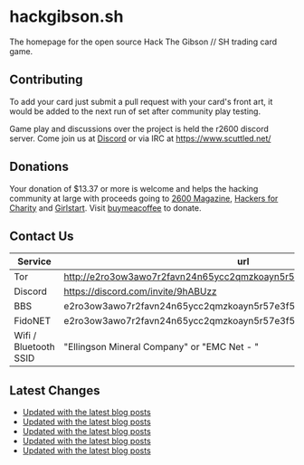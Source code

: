 # hackgibson.sh
The homepage for the open source Hack The Gibson // SH trading card game.


## Contributing

To add your card just submit a pull request with your card's front art, it would be added to the next run of set after community play testing.

Game play and discussions over the project is held the r2600 discord server. Come join us at [Discord](https://discord.com/invite/9hABUzz) or via IRC at https://www.scuttled.net/


## Donations

Your donation of $13.37 or more is welcome and helps the hacking community at large with proceeds going to [2600 Magazine](https://2600.com/), [Hackers for Charity](https://hackersforcharity.org) and [Girlstart](https://girlstart.org).  Visit [buymeacoffee](https://www.buymeacoffee.com/hackgibson.sh) to donate.


## Contact Us

Service | url
-|-
Tor | http://e2ro3ow3awo7r2favn24n65ycc2qmzkoayn5r57e3f56nvjwdcgg32ad.onion
Discord | https://discord.com/invite/9hABUzz
BBS | e2ro3ow3awo7r2favn24n65ycc2qmzkoayn5r57e3f56nvjwdcgg32ad.onion:23
FidoNET | e2ro3ow3awo7r2favn24n65ycc2qmzkoayn5r57e3f56nvjwdcgg32ad.onion:24554
Wifi / Bluetooth SSID | "Ellingson Mineral Company" or "EMC Net - <fidonet address>"

## Latest Changes
<!-- BLOG-POST-LIST:START -->
- [Updated with the latest blog posts](https://github.com/DFW2600/hackgibson.sh/commit/ff0987c1d8563ad4aa773abdc6df038b2de3666a)
- [Updated with the latest blog posts](https://github.com/DFW2600/hackgibson.sh/commit/527a53990a8f5eaa753f8295681ce4b9750015bb)
- [Updated with the latest blog posts](https://github.com/DFW2600/hackgibson.sh/commit/d0b0c44120b038ec120025b7982ba7bcf508a344)
- [Updated with the latest blog posts](https://github.com/DFW2600/hackgibson.sh/commit/cbc0e415f31c3bff39d63ec3e18eeffd31f09fca)
- [Updated with the latest blog posts](https://github.com/DFW2600/hackgibson.sh/commit/6b53e0625cfeec00b667c21af119300d467e72e9)
<!-- BLOG-POST-LIST:END -->
